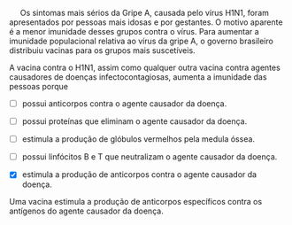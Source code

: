 

     Os sintomas mais sérios da Gripe A, causada pelo vírus H1N1, foram apresentados por pessoas mais idosas e por gestantes. O motivo aparente é a menor imunidade desses grupos contra o vírus. Para aumentar a imunidade populacional relativa ao vírus da gripe A, o governo brasileiro distribuiu vacinas para os grupos mais suscetíveis.

A vacina contra o H1N1, assim como qualquer outra vacina contra agentes causadores de doenças infectocontagiosas, aumenta a imunidade das pessoas porque



- [ ] possui anticorpos contra o agente causador da doença.
- [ ] possui proteínas que eliminam o agente causador da doença.
- [ ] estimula a produção de glóbulos vermelhos pela medula óssea.
- [ ] possui linfócitos B e T que neutralizam o agente causador da doença.
- [x] estimula a produção de anticorpos contra o agente causador da doença.


Uma vacina estimula a produção de anticorpos específicos contra os antígenos do agente causador da doença.
